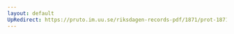 ```yaml
---
layout: default
UpRedirect: https://pruto.im.uu.se/riksdagen-records-pdf/1871/prot-1871--fk--425.pdf
---
```


